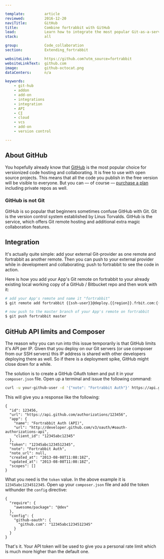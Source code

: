 ```yaml
---

template:         article
reviewed:         2016-12-20
naviTitle:        GitHub
title:            Combine fortrabbit with GitHub
lead:             Learn how to integrate the most popular Git-as-a-service provider with your fortrabbit workflow.
stack:            all

group:            Code_collaboration
section:          Extending_fortrabbit

websiteLink:      https://github.com?utm_source=fortrabbit
websiteLinkText:  github.com
image:            github-octocat.png
dataCenters:      n/a

keywords:
    - git-hub
    - addon
    - add-on
    - integrations
    - integration
    - API
    - CI
    - cloud
    - vcs
    - add-on
    - version control

---
```


## About GitHub

You hopefully already know that [GitHub](https://github.com) is the most popular choice for versionized code hosting and collaborating. It is free to use with open source projects. This means that all the code you publish in the free version will be visible to everyone. But you can — of course — [purchase a plan](https://github.com/pricing) including private repos as well.

### GitHub is not Git

GitHub is so popular that beginners sometimes confuse GitHub with Git. Git is the version control system established by Linus Torvalds. GitHub is the service, which offers Git remote hosting and additional extra magic collaboration features.

## Integration

It's actually quite simple: add your external Git-provider as one remote and fortrabbit as another remote. Then you can push to your external provider while in development and collaborating; push to fortrabbit to see the code in action.

Here is how you add your App's Git remote on fortrabbit to your already existing local working copy of a GitHub / Bitbucket repo and then work with it:

```bash
# add your App's remote and name it "fortrabbit"
$ git remote add fortrabbit {{ssh-user}}@deploy.{{region}}.frbit.com:{{app-name}}.git

# now push to the master branch of your App's remote on fortrabbit
$ git push fortrabbit master
```

## GitHub API limits and Composer

The reason why you can run into this issue temporarily is that GitHub limits it's API per IP. Given that you deploy on our Git servers (or use composer from our SSH servers) this IP address is shared with other developers deploying there as well. So if there is a deployment spike, GitHub might close down for a while.

The solution is to create a GitHub OAuth token and put it in your `composer.json` file. Open up a terminal and issue the following command:

```bash
curl -u your-github-user -d '{"note": "Fortrabbit Auth"}' https://api.github.com/authorizations
```

This will give you a response like the following:

```
{
  "id": 123456,
  "url": "https://api.github.com/authorizations/123456",
  "app": {
    "name": "Fortrabbit Auth (API)",
    "url": "http://developer.github.com/v3/oauth/#oauth-authorizations-api",
    "client_id": "12345abc12345"
  },
  "token": "12345abc1234512345",
  "note": "Fortrabbit Auth",
  "note_url": null,
  "created_at": "2013-08-08T11:08:18Z",
  "updated_at": "2013-08-08T11:08:18Z",
  "scopes": []
}
```

What you need is the `token` value. In the above example it is `12345abc1234512345`. Open up your `composer.json` file and add the token withunder the `config` directive:

```
{
  "require": {
    "awesome/package": "@dev"
  },
  "config": {
    "github-oauth": {
      "github.com": "12345abc1234512345"
    }
  }
}
```

That's it. Your API token will be used to give you a personal rate limit which is much more higher than the default one.
